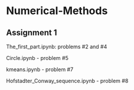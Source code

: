 # Numerical-Methods

## Assignment 1 

The_first_part.ipynb: problems #2 and #4

Circle.ipynb - problem #5

kmeans.ipynb - problem #7

Hofstadter_Conway_sequence.ipynb - problem #8
